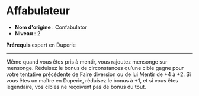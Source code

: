 # Affabulateur

 * **Nom d'origine** : Confabulator
 * **Niveau** : 2


<p><span id="ctl00_MainContent_DetailedOutput"><strong>Prérequis </strong> expert en Duperie<br></span></p>
<hr>
<p>Même quand vous êtes pris à mentir, vous rajoutez mensonge sur mensonge. Réduisez le bonus de circonstances qu’une cible gagne pour votre tentative précédente de Faire diversion ou de lui Mentir de +4 à +2. Si vous êtes un maître en Duperie, réduisez le bonus à +1, et si vous êtes légendaire, vos cibles ne reçoivent pas de bonus du tout.&nbsp;</p>